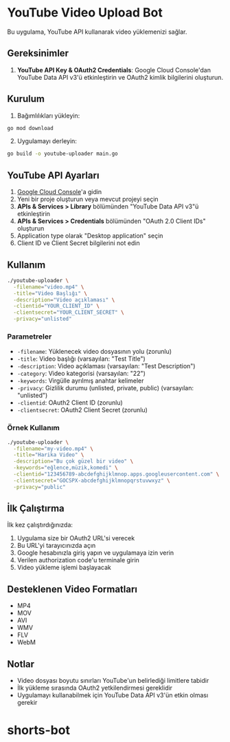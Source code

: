# YouTube Video Upload Bot

Bu uygulama, YouTube API kullanarak video yüklemenizi sağlar.

## Gereksinimler

1. **YouTube API Key & OAuth2 Credentials**: Google Cloud Console'dan YouTube Data API v3'ü etkinleştirin ve OAuth2 kimlik bilgilerini oluşturun.

## Kurulum

1. Bağımlılıkları yükleyin:

```bash
go mod download
```

2. Uygulamayı derleyin:

```bash
go build -o youtube-uploader main.go
```

## YouTube API Ayarları

1. [Google Cloud Console](https://console.cloud.google.com/)'a gidin
2. Yeni bir proje oluşturun veya mevcut projeyi seçin
3. **APIs & Services > Library** bölümünden "YouTube Data API v3"ü etkinleştirin
4. **APIs & Services > Credentials** bölümünden "OAuth 2.0 Client IDs" oluşturun
5. Application type olarak "Desktop application" seçin
6. Client ID ve Client Secret bilgilerini not edin

## Kullanım

```bash
./youtube-uploader \
  -filename="video.mp4" \
  -title="Video Başlığı" \
  -description="Video açıklaması" \
  -clientid="YOUR_CLIENT_ID" \
  -clientsecret="YOUR_CLIENT_SECRET" \
  -privacy="unlisted"
```

### Parametreler

- `-filename`: Yüklenecek video dosyasının yolu (zorunlu)
- `-title`: Video başlığı (varsayılan: "Test Title")
- `-description`: Video açıklaması (varsayılan: "Test Description")
- `-category`: Video kategorisi (varsayılan: "22")
- `-keywords`: Virgülle ayrılmış anahtar kelimeler
- `-privacy`: Gizlilik durumu (unlisted, private, public) (varsayılan: "unlisted")
- `-clientid`: OAuth2 Client ID (zorunlu)
- `-clientsecret`: OAuth2 Client Secret (zorunlu)

### Örnek Kullanım

```bash
./youtube-uploader \
  -filename="my-video.mp4" \
  -title="Harika Video" \
  -description="Bu çok güzel bir video" \
  -keywords="eğlence,müzik,komedi" \
  -clientid="123456789-abcdefghijklmnop.apps.googleusercontent.com" \
  -clientsecret="GOCSPX-abcdefghijklmnopqrstuvwxyz" \
  -privacy="public"
```

## İlk Çalıştırma

İlk kez çalıştırdığınızda:

1. Uygulama size bir OAuth2 URL'si verecek
2. Bu URL'yi tarayıcınızda açın
3. Google hesabınızla giriş yapın ve uygulamaya izin verin
4. Verilen authorization code'u terminale girin
5. Video yükleme işlemi başlayacak

## Desteklenen Video Formatları

- MP4
- MOV
- AVI
- WMV
- FLV
- WebM

## Notlar

- Video dosyası boyutu sınırları YouTube'un belirlediği limitlere tabidir
- İlk yükleme sırasında OAuth2 yetkilendirmesi gereklidir
- Uygulamayı kullanabilmek için YouTube Data API v3'ün etkin olması gerekir
# shorts-bot
